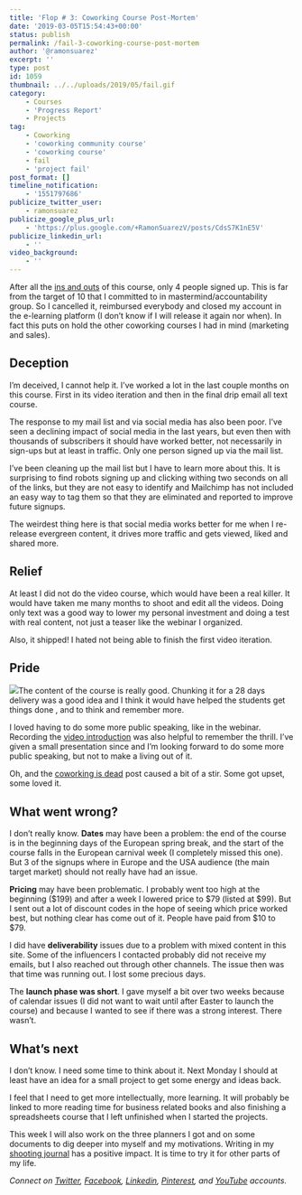 ```yaml
---
title: 'Flop # 3: Coworking Course Post-Mortem'
date: '2019-03-05T15:54:43+00:00'
status: publish
permalink: /fail-3-coworking-course-post-mortem
author: '@ramonsuarez'
excerpt: ''
type: post
id: 1059
thumbnail: ../../uploads/2019/05/fail.gif
category:
    - Courses
    - 'Progress Report'
    - Projects
tag:
    - Coworking
    - 'coworking community course'
    - 'coworking course'
    - fail
    - 'project fail'
post_format: []
timeline_notification:
    - '1551797686'
publicize_twitter_user:
    - ramonsuarez
publicize_google_plus_url:
    - 'https://plus.google.com/+RamonSuarezV/posts/CdsS7K1nE5V'
publicize_linkedin_url:
    - ''
video_background:
    - ''
---
```

After all the [ins and outs](https://ramonsuarez.com/coworking-course-launched/) of this course, only 4 people signed up. This is far from the target of 10 that I committed to in mastermind/accountability group. So I cancelled it, reimbursed everybody and closed my account in the e-learning platform (I don’t know if I will release it again nor when). In fact this puts on hold the other coworking courses I had in mind (marketing and sales).

Deception
---------

I’m deceived, I cannot help it. I’ve worked a lot in the last couple months on this course. First in its video iteration and then in the final drip email all text course.

The response to my mail list and via social media has also been poor. I’ve seen a declining impact of social media in the last years, but even then with thousands of subscribers it should have worked better, not necessarily in sign-ups but at least in traffic. Only one person signed up via the mail list.

I’ve been cleaning up the mail list but I have to learn more about this. It is surprising to find robots signing up and clicking withing two seconds on all of the links, but they are not easy to identify and Mailchimp has not included an easy way to tag them so that they are eliminated and reported to improve future signups.

The weirdest thing here is that social media works better for me when I re-release evergreen content, it drives more traffic and gets viewed, liked and shared more.

Relief
------

At least I did not do the video course, which would have been a real killer. It would have taken me many months to shoot and edit all the videos. Doing only text was a good way to lower my personal investment and doing a test with real content, not just a teaser like the webinar I organized.

Also, it shipped! I hated not being able to finish the first video iteration.

Pride
-----

![](https://ramonsuarez.com/wp-content/uploads/2019/03/coworking-community-challenge.png)The content of the course is really good. Chunking it for a 28 days delivery was a good idea and I think it would have helped the students get things done , and to think and remember more.

I loved having to do some more public speaking, like in the webinar. Recording the [video introduction](https://ramonsuarez.com/coworking-course-launched/) was also helpful to remember the thrill. I’ve given a small presentation since and I’m looking forward to do some more public speaking, but not to make a living out of it.

Oh, and the [coworking is dead](https://www.coworkinghandbook.com/coworking-is-dead-long-live-coworking/) post caused a bit of a stir. Some got upset, some loved it.

What went wrong?
----------------

I don’t really know. **Dates** may have been a problem: the end of the course is in the beginning days of the European spring break, and the start of the course falls in the European carnival week (I completely missed this one). But 3 of the signups where in Europe and the USA audience (the main target market) should not really have had an issue.

**Pricing** may have been problematic. I probably went too high at the beginning ($199) and after a week I lowered price to $79 (listed at $99). But I sent out a lot of discount codes in the hope of seeing which price worked best, but nothing clear has come out of it. People have paid from $10 to $79.

I did have **deliverability** issues due to a problem with mixed content in this site. Some of the influencers I contacted probably did not receive my emails, but I also reached out through other channels. The issue then was that time was running out. I lost some precious days.

The **launch phase was short**. I gave myself a bit over two weeks because of calendar issues (I did not want to wait until after Easter to launch the course) and because I wanted to see if there was a strong interest. There wasn’t.

What’s next
-----------

I don’t know. I need some time to think about it. Next Monday I should at least have an idea for a small project to get some energy and ideas back.

I feel that I need to get more intellectually, more learning. It will probably be linked to more reading time for business related books and also finishing a spreadsheets course that I left unfinished when I started the projects.

This week I will also work on the three planners I got and on some documents to dig deeper into myself and my motivations. Writing in my [shooting journal](https://www.olympicpistol.com/pistol-shooting-diary-journal/) has a positive impact. It is time to try it for other parts of my life.

*Connect on [Twitter](https://twitter.com/ramonsuarez), [Facebook](https://www.facebook.com/ramonsuarezdotcom), [Linkedin](https://www.linkedin.com/in/ramonsuarez/), [Pinterest](https://www.pinterest.com/ramonsuarez/), and [YouTube](https://www.youtube.com/ramonsuarezv) accounts.*